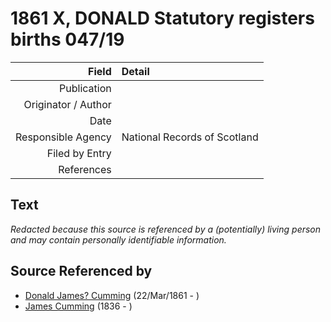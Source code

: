 ﻿---
layout: page
permalink: /sources/s26315820
---

# 1861 X, DONALD Statutory registers births 047/19

Field | Detail
---:|:---
Publication | 
Originator / Author | 
Date | 
Responsible Agency | National Records of Scotland
Filed by Entry | 
References | 

## Text

_Redacted because this source is referenced by a (potentially) living person and may contain personally identifiable information._

## Source Referenced by

* [Donald James? Cumming](../people/@20465544@-donald-james-cumming-b1861-3-22-d.md) (22/Mar/1861 - )
* [James Cumming](../people/@66384942@-james-cumming-b1836-d.md) (1836 - )
